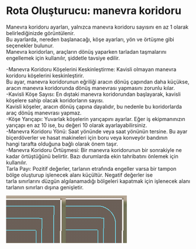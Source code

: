 # Rota Oluşturucu: manevra koridoru  
Manevra koridoru ayarları, yalnızca manevra koridoru sayısını en az 1 olarak belirlediğinizde görüntülenir.  
Bu ayarlarda, nereden başlanacağı, köşe ayarları, yön ve örtüşme gibi seçenekler bulunur.  
Manevra koridorları, araçların dönüş yaparken tarladan taşmalarını engellemek için kullanılır, şiddetle tavsiye edilir.  


  
-Manevra Koridoru Köşelerini Keskinleştirme: Kavisli olmayan manevra koridoru köşelerini keskinleştirir.   
Bu ayar, manevra koridorunun eğriliği aracın dönüş çapından daha küçükse, aracın manevra koridorunda dönüş manevrası yapmasını zorunlu kılar.  
-Kavisli Köşe Sayısı: En dıştaki manevra koridorundan başlayarak, kavisli köşelere sahip olacak koridorların sayısı.   
Kavisli köşeler, aracın dönüş çapına dayalıdır, bu nedenle bu koridorlarda araç dönüş manevrası yapmaz.  
-Köşe Yarıçapı: Yuvarlak köşelerin yarıçapını ayarlar. Eğer iş ekipmanınızın yarıçapı en az 10 ise, bu değeri 10 olarak ayarlayabilirsiniz.  
-Manevra Koridoru Yönü: Saat yönünde veya saat yönünün tersine. Bu ayar biçerdöverler ve hasat makineleri için boru veya konveyör bandının   
hangi tarafta olduğuna bağlı olarak önem taşır.  
-Manevra Koridoru Örtüşmesi: Bir manevra koridorunun bir sonrakiyle ne kadar örtüştüğünü belirtir. Bazı durumlarda ekin tahribatını önlemek için kullanılır.  
Tarla Payı: Pozitif değerler, tarlanın etrafında engeller varsa bir tampon bölge oluşturup işlenecek alanı küçültür. Negatif değerler ise   
tarla sınırlarını düzgün algılanamadığı bölgeleri kapatmak için işlenecek alanı tarlanın sınırları dışına genişletir.  


![Image](../assets/images/sharproundcorner_0_0_330_130.png)

